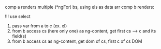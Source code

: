 comp a renders multiple (\*ngFor) bs, using els as data arr
<b>
<c></c>
</b>
comp b renders:
<div>
<ng-content></ng-content> !!! use select
</div>

1. pass var from a to c (ex. el)
2. from b access cs (here only one) as ng-content, get first cs --> c and its field(s)
3. from b access cs as ng-content, get dom of cs, first c of cs DOM
